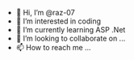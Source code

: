 - 👋 Hi, I’m @raz-07
- 👀 I’m interested in coding
- 🌱 I’m currently learning ASP .Net
- 💞️ I’m looking to collaborate on ...
- 📫 How to reach me ...

<!---
raz-07/raz-07 is a ✨ special ✨ repository because its `README.md` (this file) appears on your GitHub profile.
You can click the Preview link to take a look at your changes.
--->
